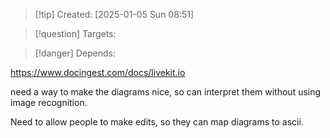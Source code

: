 
>[!tip] Created: [2025-01-05 Sun 08:51]

>[!question] Targets: 

>[!danger] Depends: 

https://www.docingest.com/docs/livekit.io

need a way to make the diagrams nice, so can interpret them without using image recognition.

Need to allow people to make edits, so they can map diagrams to ascii.